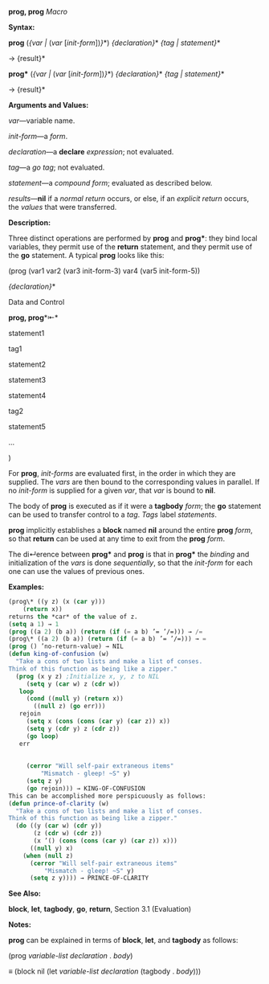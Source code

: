 **prog, prog** *Macro* 



**Syntax:** 



**prog** (*\{var |* (*var* [*init-form*])*\}*\*) *\{declaration\}*\* *\{tag | statement\}*\* 



→ \{result\}\* 



**prog\*** (*\{var |* (*var* [*init-form*])*\}*\*) *\{declaration\}*\* *\{tag | statement\}*\* 



→ \{result\}\* 



**Arguments and Values:** 



*var*—variable name. 



*init-form*—a *form*. 



*declaration*—a **declare** *expression*; not evaluated. 



*tag*—a *go tag*; not evaluated. 



*statement*—a *compound form*; evaluated as described below. 



*results*—**nil** if a *normal return* occurs, or else, if an *explicit return* occurs, the *values* that were transferred. 



**Description:** 



Three distinct operations are performed by **prog** and **prog\***: they bind local variables, they permit use of the **return** statement, and they permit use of the **go** statement. A typical **prog** looks like this: 



(prog (var1 var2 (var3 init-form-3) var4 (var5 init-form-5)) 



*\{declaration\}*\* 



Data and Control 



 



 



**prog, prog***⇤* 



statement1 



tag1 



statement2 



statement3 



statement4 



tag2 



statement5 



... 



) 



For **prog**, *init-forms* are evaluated first, in the order in which they are supplied. The *vars* are then bound to the corresponding values in parallel. If no *init-form* is supplied for a given *var*, that *var* is bound to **nil**. 



The body of **prog** is executed as if it were a **tagbody** *form*; the **go** statement can be used to transfer control to a *tag*. *Tags* label *statements*. 



**prog** implicitly establishes a **block** named **nil** around the entire **prog** *form*, so that **return** can be used at any time to exit from the **prog** *form*. 



The di↵erence between **prog\*** and **prog** is that in **prog\*** the *binding* and initialization of the *vars* is done *sequentially*, so that the *init-form* for each one can use the values of previous ones. 



**Examples:**
```lisp
(prog\* ((y z) (x (car y))) 
	(return x)) 
returns the *car* of the value of z. 
(setq a 1) → 1 
(prog ((a 2) (b a)) (return (if (= a b) ’= ’/=))) → /= 
(prog\* ((a 2) (b a)) (return (if (= a b) ’= ’/=))) → = 
(prog () ’no-return-value) → NIL 
(defun king-of-confusion (w) 
  "Take a cons of two lists and make a list of conses. 
Think of this function as being like a zipper." 
  (prog (x y z) ;Initialize x, y, z to NIL 
     (setq y (car w) z (cdr w)) 
   loop 
     (cond ((null y) (return x)) 
	   ((null z) (go err))) 
   rejoin 
     (setq x (cons (cons (car y) (car z)) x)) 
     (setq y (cdr y) z (cdr z)) 
     (go loop) 
   err 
     
     
     (cerror "Will self-pair extraneous items" 
	     "Mismatch - gleep! ~S" y) 
     (setq z y) 
     (go rejoin))) → KING-OF-CONFUSION 
This can be accomplished more perspicuously as follows: 
(defun prince-of-clarity (w) 
  "Take a cons of two lists and make a list of conses. 
Think of this function as being like a zipper." 
  (do ((y (car w) (cdr y)) 
       (z (cdr w) (cdr z)) 
       (x ’() (cons (cons (car y) (car z)) x))) 
      ((null y) x) 
    (when (null z) 
      (cerror "Will self-pair extraneous items" 
	      "Mismatch - gleep! ~S" y) 
      (setq z y)))) → PRINCE-OF-CLARITY 
```
**See Also:** 



**block**, **let**, **tagbody**, **go**, **return**, Section 3.1 (Evaluation) 



**Notes:** 



**prog** can be explained in terms of **block**, **let**, and **tagbody** as follows: 



(prog *variable-list declaration* . *body*) 



≡ (block nil (let *variable-list declaration* (tagbody . *body*))) 



